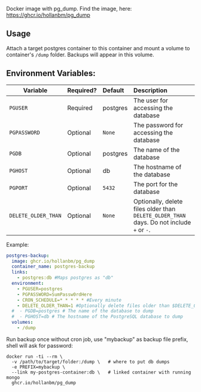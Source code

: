 Docker image with pg_dump. Find the image, here: https://ghcr.io/hollanbm/pg_dump

## Usage

Attach a target postgres container to this container and mount a volume to container's `/dump` folder. Backups will appear in this volume.

## Environment Variables:
| Variable            | Required? | Default  | Description                                                                              |
| ------------------- | :-------- | :------- | :--------------------------------------------------------------------------------------- |
| `PGUSER`            | Required  | postgres | The user for accessing the database                                                      |
| `PGPASSWORD`        | Optional  | `None`   | The password for accessing the database                                                  |
| `PGDB`              | Optional  | postgres | The name of the database                                                                 |
| `PGHOST`            | Optional  | db       | The hostname of the database                                                             |
| `PGPORT`            | Optional  | `5432`   | The port for the database                                                                |
| `DELETE_OLDER_THAN` | Optional  | `None`   | Optionally, delete files older than `DELETE_OLDER_THAN` days. Do not include `+` or `-`. |

Example:
```yaml
postgres-backup:
  image: ghcr.io/hollanbm/pg_dump
  container_name: postgres-backup
  links:
    - postgres:db #Maps postgres as "db"
  environment:
    - PGUSER=postgres
    - PGPASSWORD=SumPassw0rdHere
    - CRON_SCHEDULE=* * * * * #Every minute
    - DELETE_OLDER_THAN=1 #Optionally delete files older than $DELETE_OLDER_THAN minutes.
  #  - PGDB=postgres # The name of the database to dump
  #  - PGHOST=db # The hostname of the PostgreSQL database to dump
  volumes:
    - /dump
```

Run backup once without cron job, use "mybackup" as backup file prefix, shell will ask for password:

```shell
docker run -ti --rm \
  -v /path/to/target/folder:/dump \   # where to put db dumps
  -e PREFIX=mybackup \
  --link my-postgres-container:db \   # linked container with running mongo
  ghcr.io/hollanbm/pg_dump
```
